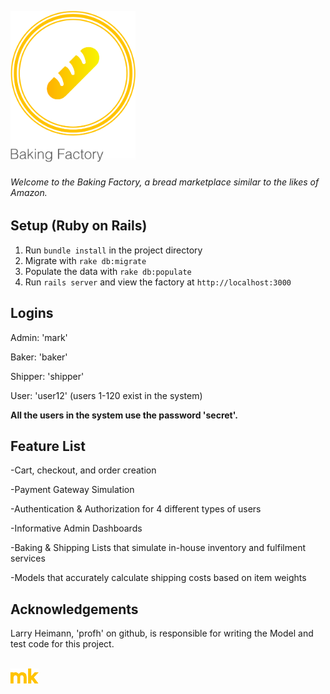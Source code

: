 <img src="bf_logo_markup.png" width="200px" alt="BF"><br>
###### Welcome to the Baking Factory, a bread marketplace similar to the likes of Amazon.

## Setup (Ruby on Rails)
1. Run `bundle install` in the project directory
2. Migrate with `rake db:migrate`
3. Populate the data with `rake db:populate` 
4. Run `rails server` and view the factory at `http://localhost:3000` 

## Logins 
Admin: 'mark'

Baker: 'baker'

Shipper: 'shipper'

User: 'user12' (users 1-120 exist in the system)

**All the users in the system use the password 'secret'.**

## Feature List 

-Cart, checkout, and order creation

-Payment Gateway Simulation 

-Authentication & Authorization for 4 different types of users 

-Informative Admin Dashboards 

-Baking & Shipping Lists that simulate in-house inventory and fulfilment services 

-Models that accurately calculate shipping costs based on item weights 

## Acknowledgements

Larry Heimann, 'profh' on github, is responsible for writing the Model and test code for this project.

<br>
<img src="mk_markup.png" width="45px" alt="MK">
